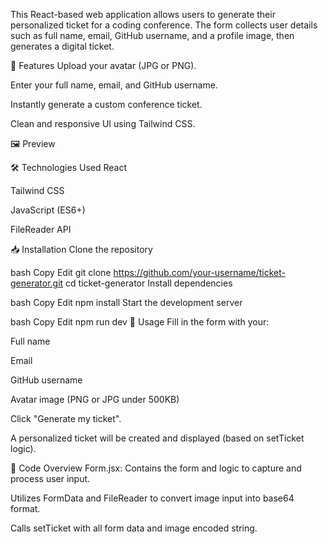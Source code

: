 This React-based web application allows users to generate their personalized ticket for a coding conference. The form collects user details such as full name, email, GitHub username, and a profile image, then generates a digital ticket.

🚀 Features
Upload your avatar (JPG or PNG).

Enter your full name, email, and GitHub username.

Instantly generate a custom conference ticket.

Clean and responsive UI using Tailwind CSS.

🖼️ Preview


🛠️ Technologies Used
React

Tailwind CSS

JavaScript (ES6+)

FileReader API

📥 Installation
Clone the repository

bash
Copy
Edit
git clone https://github.com/your-username/ticket-generator.git
cd ticket-generator
Install dependencies

bash
Copy
Edit
npm install
Start the development server

bash
Copy
Edit
npm run dev
🧾 Usage
Fill in the form with your:

Full name

Email

GitHub username

Avatar image (PNG or JPG under 500KB)

Click "Generate my ticket".

A personalized ticket will be created and displayed (based on setTicket logic).

📁 Code Overview
Form.jsx: Contains the form and logic to capture and process user input.

Utilizes FormData and FileReader to convert image input into base64 format.

Calls setTicket with all form data and image encoded string.

